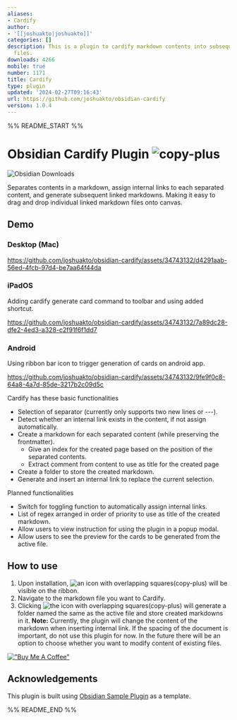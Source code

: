 ```yaml
---
aliases:
- Cardify
author:
- '[[joshuakto|joshuakto]]'
categories: []
description: This is a plugin to cardify markdown contents into subsequent markdown
  files.
downloads: 4266
mobile: true
number: 1171
title: Cardify
type: plugin
updated: '2024-02-27T09:16:43'
url: https://github.com/joshuakto/obsidian-cardify
version: 1.0.4
---
```


%% README_START %%

# Obsidian Cardify Plugin ![copy-plus](https://github.com/joshuakto/obsidian-cardify/assets/34743132/4ecabc7b-2498-4128-94a3-a3e5b1ddd82d)
![Obsidian Downloads](https://img.shields.io/badge/dynamic/json?logo=obsidian&color=%23483699&label=downloads&query=%24%5B%22cardify%22%5D.downloads&url=https%3A%2F%2Fraw.githubusercontent.com%2Fobsidianmd%2Fobsidian-releases%2Fmaster%2Fcommunity-plugin-stats.json)

Separates contents in a markdown, assign internal links to each separated content, and generate subsequent linked markdowns. Making it easy to drag and drop individual linked markdown files onto canvas.

## Demo
### Desktop (Mac)
https://github.com/joshuakto/obsidian-cardify/assets/34743132/d4291aab-56ed-4fcb-97d4-be7aa64f44da

### iPadOS
Adding cardify generate card command to toolbar and using added shortcut.


https://github.com/joshuakto/obsidian-cardify/assets/34743132/7a89dc28-dfe2-4ed3-a328-c2f91f6f1dd7


### Android
Using ribbon bar icon to trigger generation of cards on android app.

https://github.com/joshuakto/obsidian-cardify/assets/34743132/9fe9f0c8-64a8-4a7d-85de-3217b2c09d5c



Cardify has these basic functionalities
- Selection of separator (currently only supports two new lines or ---).
- Detect whether an internal link exists in the content, if not assign automatically.
- Create a markdown for each separated content (while preserving the frontmatter).
	- Give an index for the created page based on the position of the separated contents.
	- Extract comment from content to use as title for the created page	
- Create a folder to store the created markdown.
- Generate and insert an internal link to replace the current selection. 

Planned functionalities
- Switch for toggling function to automatically assign internal links.
- List of regex arranged in order of priority to use as title of the created markdown.
- Allow users to view instruction for using the plugin in a popup modal.
- Allow users to see the preview for the cards to be generated from the active file.

## How to use
1. Upon installation, ![an icon with overlapping squares(copy-plus)](https://github.com/joshuakto/obsidian-cardify/assets/34743132/a1c0a848-f8da-4f67-a7a7-8458f0f9320e) will be visible on the ribbon.
2. Navigate to the markdown file you want to Cardify.
3. Clicking ![the icon with overlapping squares(copy-plus)](https://github.com/joshuakto/obsidian-cardify/assets/34743132/a1c0a848-f8da-4f67-a7a7-8458f0f9320e) will generate a folder named the same as the active file and store created markdowns in it.
**Note:** Currently, the plugin will change the content of the markdown when inserting internal link. If the spacing of the document is important, do not use this plugin for now. In the future there will be an option to choose whether you want to modify content of existing files.

[!["Buy Me A Coffee"](https://cdn.buymeacoffee.com/buttons/v2/default-blue.png)](https://www.buymeacoffee.com/joshuakto)


## Acknowledgements
This plugin is built using [Obsidian Sample Plugin](https://github.com/obsidianmd/obsidian-sample-plugin) as a template.

<!--- 
Releasing new releases

- Update your `manifest.json` with your new version number, such as `1.0.1`, and the minimum Obsidian version required for your latest release.
- Update your `versions.json` file with `"new-plugin-version": "minimum-obsidian-version"` so older versions of Obsidian can download an older version of your plugin that's compatible.
- Create new GitHub release using your new version number as the "Tag version". Use the exact version number, don't include a prefix `v`. See here for an example: https://github.com/obsidianmd/obsidian-sample-plugin/releases
- Upload the files `manifest.json`, `main.js`, `styles.css` as binary attachments. Note: The manifest.json file must be in two places, first the root path of your repository and also in the release.
- Publish the release.

> You can simplify the version bump process by running `npm version patch`, `npm version minor` or `npm version major` after updating `minAppVersion` manually in `manifest.json`.
> The command will bump version in `manifest.json` and `package.json`, and add the entry for the new version to `versions.json`

## API Documentation

See https://github.com/obsidianmd/obsidian-api
--->


%% README_END %%